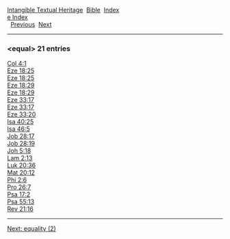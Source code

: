 [Intangible Textual Heritage](../../index)  [Bible](../index) 
[Index](index)   
[e Index](_e_)  
  [Previous](c03808)  [Next](c03810) 

------------------------------------------------------------------------

### &lt;equal&gt; 21 entries

[Col 4:1](../kjv/col004.htm#001)  
[Eze 18:25](../kjv/eze018.htm#025)  
[Eze 18:25](../kjv/eze018.htm#025)  
[Eze 18:29](../kjv/eze018.htm#029)  
[Eze 18:29](../kjv/eze018.htm#029)  
[Eze 33:17](../kjv/eze033.htm#017)  
[Eze 33:17](../kjv/eze033.htm#017)  
[Eze 33:20](../kjv/eze033.htm#020)  
[Isa 40:25](../kjv/isa040.htm#025)  
[Isa 46:5](../kjv/isa046.htm#005)  
[Job 28:17](../kjv/job028.htm#017)  
[Job 28:19](../kjv/job028.htm#019)  
[Joh 5:18](../kjv/joh005.htm#018)  
[Lam 2:13](../kjv/lam002.htm#013)  
[Luk 20:36](../kjv/luk020.htm#036)  
[Mat 20:12](../kjv/mat020.htm#012)  
[Phi 2:6](../kjv/phi002.htm#006)  
[Pro 26:7](../kjv/pro026.htm#007)  
[Psa 17:2](../kjv/psa017.htm#002)  
[Psa 55:13](../kjv/psa055.htm#013)  
[Rev 21:16](../kjv/rev021.htm#016)  

------------------------------------------------------------------------

[Next: equality (2)](c03810)
